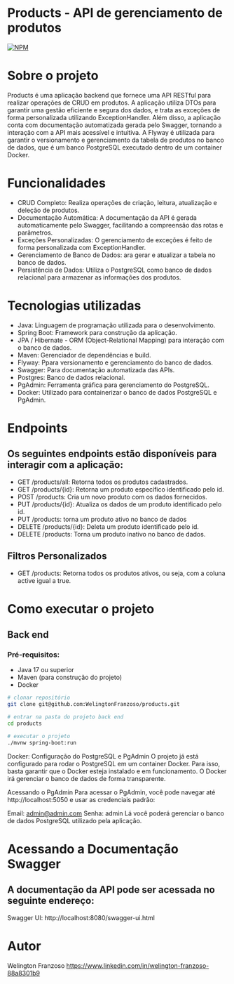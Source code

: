 # Products - API de gerenciamento de produtos

[![NPM](https://img.shields.io/npm/l/react)](https://github.com/WelingtonFranzoso/franzoso-agregador-de-investimentos/blob/main/LICENSE) 


# Sobre o projeto

Products é uma aplicação backend que fornece uma API RESTful para realizar operações de CRUD em produtos. A aplicação utiliza DTOs para garantir uma gestão eficiente e segura dos dados, e trata as exceções de forma personalizada utilizando ExceptionHandler.
Além disso, a aplicação conta com documentação automatizada gerada pelo Swagger, tornando a interação com a API mais acessível e intuitiva. A Flyway é utilizada para garantir o versionamento e gerenciamento da tabela de produtos no banco de dados, que é um banco PostgreSQL executado dentro de um container Docker.

# Funcionalidades
- CRUD Completo: Realiza operações de criação, leitura, atualização e deleção de produtos.
- Documentação Automática: A documentação da API é gerada automaticamente pelo Swagger, facilitando a compreensão das rotas e parâmetros.
- Exceções Personalizadas: O gerenciamento de exceções é feito de forma personalizada com ExceptionHandler.
- Gerenciamento de Banco de Dados: ara gerar e atualizar a tabela no banco de dados.
- Persistência de Dados: Utiliza o PostgreSQL como banco de dados relacional para armazenar as informações dos produtos.

# Tecnologias utilizadas
- Java: Linguagem de programação utilizada para o desenvolvimento.
- Spring Boot: Framework para construção da aplicação.
- JPA / Hibernate - ORM (Object-Relational Mapping) para interação com o banco de dados.
- Maven: Gerenciador de dependências e build.
- Flyway: Ppara versionamento e gerenciamento do banco de dados.
- Swagger: Para documentação automatizada das APIs.
- Postgres: Banco de dados relacional.
- PgAdmin: Ferramenta gráfica para gerenciamento do PostgreSQL.
- Docker: Utilizado para containerizar o banco de dados PostgreSQL e PgAdmin.

# Endpoints
## Os seguintes endpoints estão disponíveis para interagir com a aplicação:
- GET /products/all: Retorna todos os produtos cadastrados.
- GET /products/{id}: Retorna um produto específico identificado pelo id.
- POST /products: Cria um novo produto com os dados fornecidos. 
- PUT /products/{id}: Atualiza os dados de um produto identificado pelo id.
- PUT /products: torna um produto ativo no banco de dados
- DELETE /products/{id}: Deleta um produto identificado pelo id.
- DELETE /products:  Torna um produto inativo no banco de dados.
## Filtros Personalizados
- GET /products: Retorna todos os produtos ativos, ou seja, com a coluna active igual a true.

# Como executar o projeto
## Back end
### Pré-requisitos: 
- Java 17 ou superior
- Maven (para construção do projeto)
- Docker

```bash
# clonar repositório
git clone git@github.com:WelingtonFranzoso/products.git

# entrar na pasta do projeto back end
cd products

# executar o projeto
./mvnw spring-boot:run
```

Docker: Configuração do PostgreSQL e PgAdmin
O projeto já está configurado para rodar o PostgreSQL em um container Docker. Para isso, basta garantir que o Docker esteja instalado e em funcionamento. O Docker irá gerenciar o banco de dados de forma transparente.

Acessando o PgAdmin
Para acessar o PgAdmin, você pode navegar até http://localhost:5050 e usar as credenciais padrão:

Email: admin@admin.com
Senha: admin
Lá você poderá gerenciar o banco de dados PostgreSQL utilizado pela aplicação.

# Acessando a Documentação Swagger
## A documentação da API pode ser acessada no seguinte endereço:

Swagger UI: http://localhost:8080/swagger-ui.html

# Autor

Welington Franzoso
https://www.linkedin.com/in/welington-franzoso-88a8301b9
